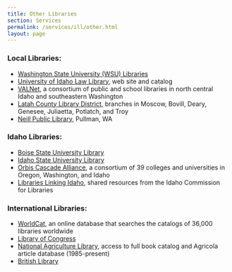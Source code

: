 ```yaml
---
title: Other Libraries
section: Services
permalink: /services/ill/other.html
layout: page
---
```


### Local Libraries:

- <a href="https://www.wsulibs.wsu.edu/">Washington State University (WSU) Libraries</a>
- <a href="https://www.uidaho.edu/law/library">University of Idaho Law Library</a>, web site and catalog
- <a href="http://www.valnet.org/">VALNet</a>, a consortium of public and school libraries in north central Idaho and southeastern Washington
- <a href="https://www.latahlibrary.org/">Latah County Library District</a>, branches in Moscow, Bovill, Deary, Genesee, Juliaetta, Potlatch, and Troy
- <a href="http://www.neill-lib.org/">Neill Public Library</a>, Pullman, WA

### Idaho Libraries:

- <a href="https://library.boisestate.edu/">Boise State University Library</a>
- <a href="https://www.isu.edu/library/">Idaho State University Library</a>
- <a href="https://www.orbiscascade.org/">Orbis Cascade Alliance</a>, a consortium of 39 colleges and universities in Oregon, Washington, and Idaho
- <a href="http://www.lili.org/">Libraries Linking Idaho</a>, shared resources from the Idaho Commission for Libraries

### International Libraries:

- <a href="https://www.worldcat.org/">WorldCat</a>, an online database that searches the catalogs of 36,000 libraries worldwide
- <a href="https://www.loc.gov/">Library of Congress</a>
- <a href="http://www.nal.usda.gov/">National Agriculture Library</a>, access to full book catalog and Agricola article database (1985-present)
- <a href="http://www.bl.uk/">British Library</a>
